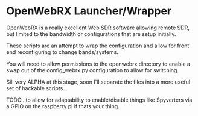 # OpenWebRX Launcher/Wrapper

OpenWebRX is a really excellent Web SDR software allowing remote SDR, but limited to the bandwidth or configurations that are setup initially.

These scripts are an attempt to wrap the configuration and allow for front end reconfiguring to change bands/systems.

You will need to allow permissions to the openwebrx directory to enable a swap out of the config_webrx.py configuration to allow for switching.

Sill very ALPHA at this stage, soon I'll separate the files into a more useful set of hackable scripts...

TODO...to allow for adaptability to enable/disable things like Spyverters via a GPIO on the raspberry pi if thats your thing.
